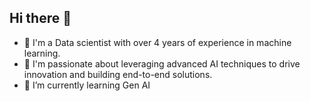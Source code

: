 ## Hi there 👋

- 🤖 I'm a Data scientist with over 4 years of experience in machine learning.
- 🔭 I'm passionate about leveraging advanced AI techniques to drive innovation and building end-to-end solutions.
- 🌱 I’m currently learning Gen AI 

<!--
**ankitw497/ankitw497** is a ✨ _special_ ✨ repository because its `README.md` (this file) appears on your GitHub profile.

Here are some ideas to get you started:

- 🔭 I’m currently working on ...
- 🌱 I’m currently learning ...
- 👯 I’m looking to collaborate on ...
- 🤔 I’m looking for help with ...
- 💬 Ask me about ...
- 📫 How to reach me: ...
- 😄 Pronouns: ...
- ⚡ Fun fact: ...
-->
